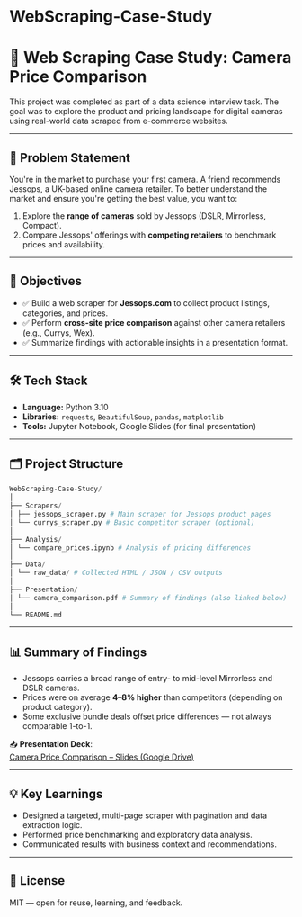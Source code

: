 # WebScraping-Case-Study

# 📸 Web Scraping Case Study: Camera Price Comparison

This project was completed as part of a data science interview task. The goal was to explore the product and pricing landscape for digital cameras using real-world data scraped from e-commerce websites.

---

## 🧠 Problem Statement

You're in the market to purchase your first camera. A friend recommends Jessops, a UK-based online camera retailer. To better understand the market and ensure you're getting the best value, you want to:

1. Explore the **range of cameras** sold by Jessops (DSLR, Mirrorless, Compact).
2. Compare Jessops' offerings with **competing retailers** to benchmark prices and availability.

---

## 🎯 Objectives

- ✅ Build a web scraper for **Jessops.com** to collect product listings, categories, and prices.
- ✅ Perform **cross-site price comparison** against other camera retailers (e.g., Currys, Wex).
- ✅ Summarize findings with actionable insights in a presentation format.

---

## 🛠️ Tech Stack

- **Language:** Python 3.10  
- **Libraries:** `requests`, `BeautifulSoup`, `pandas`, `matplotlib`  
- **Tools:** Jupyter Notebook, Google Slides (for final presentation)

---

## 🗂️ Project Structure

```python
WebScraping-Case-Study/
│
├── Scrapers/
│ ├── jessops_scraper.py # Main scraper for Jessops product pages
│ └── currys_scraper.py # Basic competitor scraper (optional)
│
├── Analysis/
│ └── compare_prices.ipynb # Analysis of pricing differences
│
├── Data/
│ └── raw_data/ # Collected HTML / JSON / CSV outputs
│
├── Presentation/
│ └── camera_comparison.pdf # Summary of findings (also linked below)
│
└── README.md
```

---

## 📊 Summary of Findings

- Jessops carries a broad range of entry- to mid-level Mirrorless and DSLR cameras.
- Prices were on average **4–8% higher** than competitors (depending on product category).
- Some exclusive bundle deals offset price differences — not always comparable 1-to-1.

📥 **Presentation Deck**:  
[Camera Price Comparison – Slides (Google Drive)](https://drive.google.com/file/d/1Uz_V7RUZNYn5lq0x1lrRTn2dlCopDwao/view?usp=sharing)

---

## 💡 Key Learnings

- Designed a targeted, multi-page scraper with pagination and data extraction logic.
- Performed price benchmarking and exploratory data analysis.
- Communicated results with business context and recommendations.

---

## 📄 License

MIT — open for reuse, learning, and feedback.
